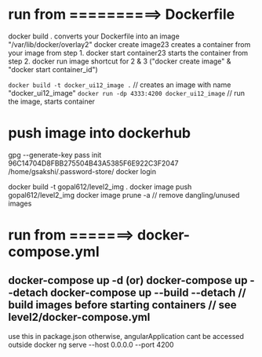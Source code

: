 # run from ==========> Dockerfile

docker build .                  converts your Dockerfile into an image "/var/lib/docker/overlay2"
docker create image23           creates a container from your image from step 1.
docker start container23        starts the container from step 2.
docker run image 
    shortcut for 2 & 3 ("docker create image" & "docker start container_id")   

<!-- repo name must be lowercase -->
<!-- check your image ===> docker image ls -->
`docker build -t docker_ui12_image .`         // creates an image with name "docker_ui12_image"
`docker run -dp 4333:4200 docker_ui12_image`    // run the image, starts container

<!-- ----------------------------------------------------------------------------------------- -->

# push image into dockerhub

gpg --generate-key
pass init 96C14704D8FBB275504B43A5385F6E922C3F2047
/home/gsakshi/.password-store/
docker login

docker build -t gopal612/level2_img .
docker image push gopal612/level2_img
docker image prune -a       // remove dangling/unused images
<!-- ----------------------------------------------------------------------------------------- -->
# run from =======> docker-compose.yml

docker-compose up -d            (or) 
docker-compose up --detach
docker-compose up --build --detach      // build images before starting containers
                                        // see level2/docker-compose.yml
--------------------------------------------------------------------------

use this in package.json
otherwise, angularApplication cant be accessed outside docker
ng serve --host 0.0.0.0 --port 4200
